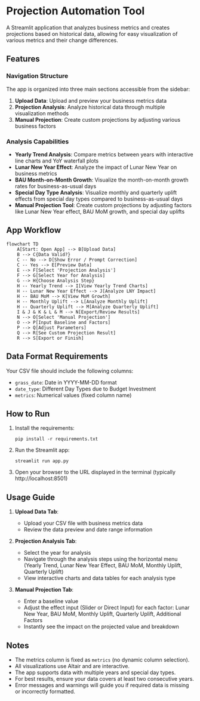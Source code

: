 # Projection Automation Tool

A Streamlit application that analyzes business metrics and creates projections based on historical data, allowing for easy visualization of various metrics and their change differences.

## Features

### Navigation Structure
The app is organized into three main sections accessible from the sidebar:

1. **Upload Data**: Upload and preview your business metrics data
2. **Projection Analysis**: Analyze historical data through multiple visualization methods
3. **Manual Projection**: Create custom projections by adjusting various business factors

### Analysis Capabilities
- **Yearly Trend Analysis**: Compare metrics between years with interactive line charts and YoY waterfall plots
- **Lunar New Year Effect**: Analyze the impact of Lunar New Year on business metrics
- **BAU Month-on-Month Growth**: Visualize the month-on-month growth rates for business-as-usual days
- **Special Day Type Analysis**: Visualize monthly and quarterly uplift effects from special day types compared to business-as-usual days
- **Manual Projection Tool**: Create custom projections by adjusting factors like Lunar New Year effect, BAU MoM growth, and special day uplifts

## App Workflow

```mermaid
flowchart TD
    A[Start: Open App] --> B[Upload Data]
    B --> C{Data Valid?}
    C -- No --> D[Show Error / Prompt Correction]
    C -- Yes --> E[Preview Data]
    E --> F[Select 'Projection Analysis']
    F --> G[Select Year for Analysis]
    G --> H{Choose Analysis Step}
    H -- Yearly Trend --> I[View Yearly Trend Charts]
    H -- Lunar New Year Effect --> J[Analyze LNY Impact]
    H -- BAU MoM --> K[View MoM Growth]
    H -- Monthly Uplift --> L[Analyze Monthly Uplift]
    H -- Quarterly Uplift --> M[Analyze Quarterly Uplift]
    I & J & K & L & M --> N[Export/Review Results]
    N --> O[Select 'Manual Projection']
    O --> P[Input Baseline and Factors]
    P --> Q[Adjust Parameters]
    Q --> R[See Custom Projection Result]
    R --> S[Export or Finish]
```

## Data Format Requirements

Your CSV file should include the following columns:
- `grass_date`: Date in YYYY-MM-DD format
- `date_type`: Different Day Types due to Budget Investment
- `metrics`: Numerical values (fixed column name)

## How to Run

1. Install the requirements:
   ```
   pip install -r requirements.txt
   ```

2. Run the Streamlit app:
   ```
   streamlit run app.py
   ```

3. Open your browser to the URL displayed in the terminal (typically http://localhost:8501)

## Usage Guide

1. **Upload Data Tab**:
   - Upload your CSV file with business metrics data
   - Review the data preview and date range information

2. **Projection Analysis Tab**:
   - Select the year for analysis
   - Navigate through the analysis steps using the horizontal menu (Yearly Trend, Lunar New Year Effect, BAU MoM, Monthly Uplift, Quarterly Uplift)
   - View interactive charts and data tables for each analysis type

3. **Manual Projection Tab**:
   - Enter a baseline value
   - Adjust the effect input (Slider or Direct Input) for each factor: Lunar New Year, BAU MoM, Monthly Uplift, Quarterly Uplift, Additional Factors
   - Instantly see the impact on the projected value and breakdown

## Notes
- The metrics column is fixed as `metrics` (no dynamic column selection).
- All visualizations use Altair and are interactive.
- The app supports data with multiple years and special day types.
- For best results, ensure your data covers at least two consecutive years.
- Error messages and warnings will guide you if required data is missing or incorrectly formatted.
